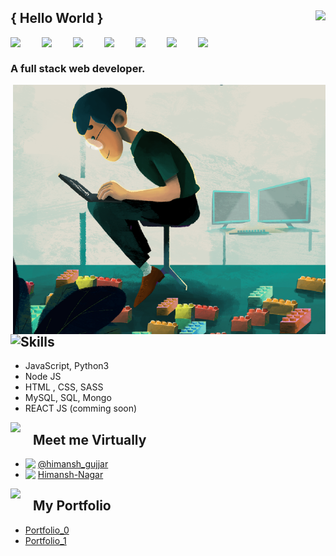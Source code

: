## { Hello World }<img align="right" src="https://img.icons8.com/bubbles/50/000000/india.png"/>

<img align="left" width="50px" src="https://img.icons8.com/dusk/64/000000/h.png"/>
<img align="left" width="50px" src="https://img.icons8.com/dusk/64/000000/i.png"/>
<img align="left" width="50px" src="https://img.icons8.com/dusk/64/000000/m.png"/>
<img align="left" width="50px" src="https://img.icons8.com/dusk/64/000000/a.png"/>
<img align="left" width="50px" src="https://img.icons8.com/dusk/64/000000/n.png"/>
<img align="left" width="50px" src="https://img.icons8.com/dusk/64/000000/s.png"/>
<img align="left" width="50px" src="https://img.icons8.com/dusk/64/000000/h.png"/>

<br/>

### A full stack web developer.

<img width="500px"  align="right" src="./assets/me.png"/>

<br/>

<img align="left" src="https://img.icons8.com/nolan/40/enlightened.png" />

## Skills

- JavaScript, Python3
- Node JS
- HTML , CSS, SASS
- MySQL, SQL, Mongo
- REACT JS (comming soon)

<img align="left" width="36px"  src="https://img.icons8.com/color/48/000000/share-2.png"/>

## Meet me Virtually

- <img  align="left" width="20px" src="https://img.icons8.com/color/48/000000/instagram.png"/>[@himansh_gujjar](https://instagram.comhimansh_gujjar)
- <img align="left" width="20px" src="https://img.icons8.com/color/48/000000/linkedin.png"/>[Himansh-Nagar](https://www.linkedin.com/in/himansh-nagar/)


<img align="left" width="36px" src="https://img.icons8.com/color//000000/user-male-circle--v1.png"/>

## My Portfolio

- [Portfolio_0](http://dreamdesigner.glitch.me/)
- [Portfolio_1](https://himansh-portfolio.netlify.app/)

